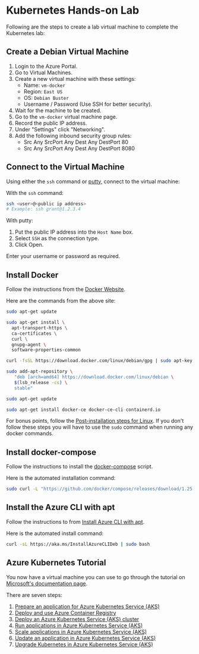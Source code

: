 # Kubernetes Hands-on Lab

Following are the steps to create a lab virtual machine to complete the Kubernetes lab:

## Create a Debian Virtual Machine

1. Login to the Azure Portal.
1. Go to Virtual Machines.
1. Create a new virtual machine with these settings:
   * Name: `vm-docker`
   * Region: `East US`
   * OS: `Debian Buster`
   * Username / Password (Use SSH for better security).
1. Wait for the machine to be created.
1. Go to the `vm-docker` virtual machine page.
1. Record the public IP address.
1. Under "Settings" click "Networking".
1. Add the following inbound security group rules:
   * Src Any SrcPort Any Dest Any DestPort 80
   * Src Any SrcPort Any Dest Any DestPort 8080

## Connect to the Virtual Machine

Using either the `ssh` command or [putty](https://www.putty.org/), connect to the virtual machine:

With the `ssh` command:

```bash
ssh <user>@<public ip address>
# Example: ssh grant@1.2.3.4
```
With putty:

1. Put the public IP address into the `Host Name` box.
1. Select `SSH` as the connection type.
1. Click Open.

Enter your username or password as required.

## Install Docker

Follow the instructions from the [Docker Website](https://docs.docker.com/engine/install/debian/).

Here are the commands from the above site:

```bash
sudo apt-get update

sudo apt-get install \
  apt-transport-https \
  ca-certificates \
  curl \
  gnupg-agent \
  software-properties-common

curl -fsSL https://download.docker.com/linux/debian/gpg | sudo apt-key add -

sudo add-apt-repository \
   "deb [arch=amd64] https://download.docker.com/linux/debian \
   $(lsb_release -cs) \
   stable"

sudo apt-get update

sudo apt-get install docker-ce docker-ce-cli containerd.io
```

For bonus points, follow the [Post-installation steps for Linux](https://docs.docker.com/engine/install/linux-postinstall/). If you don't follow these steps you will have to use the `sudo` command when running any docker commands.

## Install docker-compose

Follow the instructions to install the [docker-compose](https://docs.docker.com/compose/install/) script.

Here is the automated installation command:

```bash
sudo curl -L "https://github.com/docker/compose/releases/download/1.25.5/docker-compose-$(uname -s)-$(uname -m)" -o /usr/local/bin/docker-compose
```

## Install the Azure CLI with apt

Follow the instructions to from [Install Azure CLI with apt](https://docs.microsoft.com/en-us/cli/azure/install-azure-cli-apt?view=azure-cli-latest).

Here is the automated install command:
```bash
curl -sL https://aka.ms/InstallAzureCLIDeb | sudo bash
```

## Azure Kubernetes Tutorial

You now have a virtual machine you can use to go through the tutorial on [Microsoft's documentation page](https://docs.microsoft.com/en-us/azure/aks/).

There are seven steps:

1. [Prepare an application for Azure Kubernetes Service (AKS)](https://docs.microsoft.com/en-us/azure/aks/tutorial-kubernetes-prepare-app)
1. [Deploy and use Azure Container Registry](https://docs.microsoft.com/en-us/azure/aks/tutorial-kubernetes-prepare-acr)
1. [Deploy an Azure Kubernetes Service (AKS) cluster](https://docs.microsoft.com/en-us/azure/aks/tutorial-kubernetes-deploy-cluster)
1. [Run applications in Azure Kubernetes Service (AKS)](https://docs.microsoft.com/en-us/azure/aks/tutorial-kubernetes-deploy-application)
1. [Scale applications in Azure Kubernetes Service (AKS)](https://docs.microsoft.com/en-us/azure/aks/tutorial-kubernetes-scale)
1. [Update an application in Azure Kubernetes Service (AKS)](https://docs.microsoft.com/en-us/azure/aks/tutorial-kubernetes-app-update)
1. [Upgrade Kubernetes in Azure Kubernetes Service (AKS)](https://docs.microsoft.com/en-us/azure/aks/tutorial-kubernetes-upgrade-cluster)

